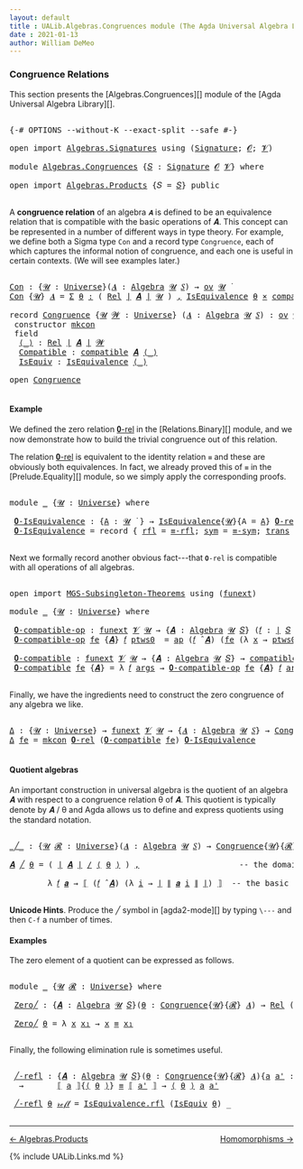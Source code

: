```yaml
---
layout: default
title : UALib.Algebras.Congruences module (The Agda Universal Algebra Library)
date : 2021-01-13
author: William DeMeo
---
```


### <a id="congruence-relations">Congruence Relations</a>

This section presents the [Algebras.Congruences][] module of the [Agda Universal Algebra Library][].

<pre class="Agda">

<a id="320" class="Symbol">{-#</a> <a id="324" class="Keyword">OPTIONS</a> <a id="332" class="Pragma">--without-K</a> <a id="344" class="Pragma">--exact-split</a> <a id="358" class="Pragma">--safe</a> <a id="365" class="Symbol">#-}</a>

<a id="370" class="Keyword">open</a> <a id="375" class="Keyword">import</a> <a id="382" href="Algebras.Signatures.html" class="Module">Algebras.Signatures</a> <a id="402" class="Keyword">using</a> <a id="408" class="Symbol">(</a><a id="409" href="Algebras.Signatures.html#1299" class="Function">Signature</a><a id="418" class="Symbol">;</a> <a id="420" href="Prelude.Preliminaries.html#5600" class="Generalizable">𝓞</a><a id="421" class="Symbol">;</a> <a id="423" href="Universes.html#262" class="Generalizable">𝓥</a><a id="424" class="Symbol">)</a>

<a id="427" class="Keyword">module</a> <a id="434" href="Algebras.Congruences.html" class="Module">Algebras.Congruences</a> <a id="455" class="Symbol">{</a><a id="456" href="Algebras.Congruences.html#456" class="Bound">𝑆</a> <a id="458" class="Symbol">:</a> <a id="460" href="Algebras.Signatures.html#1299" class="Function">Signature</a> <a id="470" href="Prelude.Preliminaries.html#5600" class="Generalizable">𝓞</a> <a id="472" href="Universes.html#262" class="Generalizable">𝓥</a><a id="473" class="Symbol">}</a> <a id="475" class="Keyword">where</a>

<a id="482" class="Keyword">open</a> <a id="487" class="Keyword">import</a> <a id="494" href="Algebras.Products.html" class="Module">Algebras.Products</a> <a id="512" class="Symbol">{</a><a id="513" class="Argument">𝑆</a> <a id="515" class="Symbol">=</a> <a id="517" href="Algebras.Congruences.html#456" class="Bound">𝑆</a><a id="518" class="Symbol">}</a> <a id="520" class="Keyword">public</a>

</pre>

A **congruence relation** of an algebra `𝑨` is defined to be an equivalence relation that is compatible with the basic operations of 𝑨.  This concept can be represented in a number of different ways in type theory.  For example, we define both a Sigma type `Con` and a record type `Congruence`, each of which captures the informal notion of congruence, and each one is useful in certain contexts. (We will see examples later.)

<pre class="Agda">

<a id="Con"></a><a id="982" href="Algebras.Congruences.html#982" class="Function">Con</a> <a id="986" class="Symbol">:</a> <a id="988" class="Symbol">{</a><a id="989" href="Algebras.Congruences.html#989" class="Bound">𝓤</a> <a id="991" class="Symbol">:</a> <a id="993" href="Agda.Primitive.html#423" class="Function">Universe</a><a id="1001" class="Symbol">}(</a><a id="1003" href="Algebras.Congruences.html#1003" class="Bound">𝑨</a> <a id="1005" class="Symbol">:</a> <a id="1007" href="Algebras.Algebras.html#694" class="Function">Algebra</a> <a id="1015" href="Algebras.Congruences.html#989" class="Bound">𝓤</a> <a id="1017" href="Algebras.Congruences.html#456" class="Bound">𝑆</a><a id="1018" class="Symbol">)</a> <a id="1020" class="Symbol">→</a> <a id="1022" href="Algebras.Products.html#1918" class="Function">ov</a> <a id="1025" href="Algebras.Congruences.html#989" class="Bound">𝓤</a> <a id="1027" href="Universes.html#403" class="Function Operator">̇</a>
<a id="1029" href="Algebras.Congruences.html#982" class="Function">Con</a> <a id="1033" class="Symbol">{</a><a id="1034" href="Algebras.Congruences.html#1034" class="Bound">𝓤</a><a id="1035" class="Symbol">}</a> <a id="1037" href="Algebras.Congruences.html#1037" class="Bound">𝑨</a> <a id="1039" class="Symbol">=</a> <a id="1041" href="MGS-MLTT.html#3074" class="Function">Σ</a> <a id="1043" href="Algebras.Congruences.html#1043" class="Bound">θ</a> <a id="1045" href="MGS-MLTT.html#3074" class="Function">꞉</a> <a id="1047" class="Symbol">(</a> <a id="1049" href="Relations.Binary.html#1774" class="Function">Rel</a> <a id="1053" href="Prelude.Preliminaries.html#13569" class="Function Operator">∣</a> <a id="1055" href="Algebras.Congruences.html#1037" class="Bound">𝑨</a> <a id="1057" href="Prelude.Preliminaries.html#13569" class="Function Operator">∣</a> <a id="1059" href="Algebras.Congruences.html#1034" class="Bound">𝓤</a> <a id="1061" class="Symbol">)</a> <a id="1063" href="MGS-MLTT.html#3074" class="Function">,</a> <a id="1065" href="Relations.Quotients.html#1913" class="Record">IsEquivalence</a> <a id="1079" href="Algebras.Congruences.html#1043" class="Bound">θ</a> <a id="1081" href="MGS-MLTT.html#3515" class="Function Operator">×</a> <a id="1083" href="Algebras.Algebras.html#5566" class="Function">compatible</a> <a id="1094" href="Algebras.Congruences.html#1037" class="Bound">𝑨</a> <a id="1096" href="Algebras.Congruences.html#1043" class="Bound">θ</a>

<a id="1099" class="Keyword">record</a> <a id="Congruence"></a><a id="1106" href="Algebras.Congruences.html#1106" class="Record">Congruence</a> <a id="1117" class="Symbol">{</a><a id="1118" href="Algebras.Congruences.html#1118" class="Bound">𝓤</a> <a id="1120" href="Algebras.Congruences.html#1120" class="Bound">𝓦</a> <a id="1122" class="Symbol">:</a> <a id="1124" href="Agda.Primitive.html#423" class="Function">Universe</a><a id="1132" class="Symbol">}</a> <a id="1134" class="Symbol">(</a><a id="1135" href="Algebras.Congruences.html#1135" class="Bound">𝑨</a> <a id="1137" class="Symbol">:</a> <a id="1139" href="Algebras.Algebras.html#694" class="Function">Algebra</a> <a id="1147" href="Algebras.Congruences.html#1118" class="Bound">𝓤</a> <a id="1149" href="Algebras.Congruences.html#456" class="Bound">𝑆</a><a id="1150" class="Symbol">)</a> <a id="1152" class="Symbol">:</a> <a id="1154" href="Algebras.Products.html#1918" class="Function">ov</a> <a id="1157" href="Algebras.Congruences.html#1120" class="Bound">𝓦</a> <a id="1159" href="Agda.Primitive.html#636" class="Function Operator">⊔</a> <a id="1161" href="Algebras.Congruences.html#1118" class="Bound">𝓤</a> <a id="1163" href="Universes.html#403" class="Function Operator">̇</a>  <a id="1166" class="Keyword">where</a>
 <a id="1173" class="Keyword">constructor</a> <a id="mkcon"></a><a id="1185" href="Algebras.Congruences.html#1185" class="InductiveConstructor">mkcon</a>
 <a id="1192" class="Keyword">field</a>
  <a id="Congruence.⟨_⟩"></a><a id="1200" href="Algebras.Congruences.html#1200" class="Field Operator">⟨_⟩</a> <a id="1204" class="Symbol">:</a> <a id="1206" href="Relations.Binary.html#1774" class="Function">Rel</a> <a id="1210" href="Prelude.Preliminaries.html#13569" class="Function Operator">∣</a> <a id="1212" href="Algebras.Congruences.html#1135" class="Bound">𝑨</a> <a id="1214" href="Prelude.Preliminaries.html#13569" class="Function Operator">∣</a> <a id="1216" href="Algebras.Congruences.html#1120" class="Bound">𝓦</a>
  <a id="Congruence.Compatible"></a><a id="1220" href="Algebras.Congruences.html#1220" class="Field">Compatible</a> <a id="1231" class="Symbol">:</a> <a id="1233" href="Algebras.Algebras.html#5566" class="Function">compatible</a> <a id="1244" href="Algebras.Congruences.html#1135" class="Bound">𝑨</a> <a id="1246" href="Algebras.Congruences.html#1200" class="Field Operator">⟨_⟩</a>
  <a id="Congruence.IsEquiv"></a><a id="1252" href="Algebras.Congruences.html#1252" class="Field">IsEquiv</a> <a id="1260" class="Symbol">:</a> <a id="1262" href="Relations.Quotients.html#1913" class="Record">IsEquivalence</a> <a id="1276" href="Algebras.Congruences.html#1200" class="Field Operator">⟨_⟩</a>

<a id="1281" class="Keyword">open</a> <a id="1286" href="Algebras.Congruences.html#1106" class="Module">Congruence</a>

</pre>



#### <a id="example">Example</a>

We defined the zero relation <a href="https://ualib.gitlab.io/Relations.Binary.html#1993">𝟎-rel</a> in the [Relations.Binary][] module, and we now demonstrate how to build the trivial congruence out of this relation.

The relation <a href="https://ualib.gitlab.io/Relations.Binary.html#1993">𝟎-rel</a> is equivalent to the identity relation `≡` and these are obviously both equivalences. In fact, we already proved this of `≡` in the [Prelude.Equality][] module, so we simply apply the corresponding proofs.

<pre class="Agda">

<a id="1869" class="Keyword">module</a> <a id="1876" href="Algebras.Congruences.html#1876" class="Module">_</a> <a id="1878" class="Symbol">{</a><a id="1879" href="Algebras.Congruences.html#1879" class="Bound">𝓤</a> <a id="1881" class="Symbol">:</a> <a id="1883" href="Agda.Primitive.html#423" class="Function">Universe</a><a id="1891" class="Symbol">}</a> <a id="1893" class="Keyword">where</a>

 <a id="1901" href="Algebras.Congruences.html#1901" class="Function">𝟎-IsEquivalence</a> <a id="1917" class="Symbol">:</a> <a id="1919" class="Symbol">{</a><a id="1920" href="Algebras.Congruences.html#1920" class="Bound">A</a> <a id="1922" class="Symbol">:</a> <a id="1924" href="Algebras.Congruences.html#1879" class="Bound">𝓤</a> <a id="1926" href="Universes.html#403" class="Function Operator">̇</a> <a id="1928" class="Symbol">}</a> <a id="1930" class="Symbol">→</a> <a id="1932" href="Relations.Quotients.html#1913" class="Record">IsEquivalence</a><a id="1945" class="Symbol">{</a><a id="1946" href="Algebras.Congruences.html#1879" class="Bound">𝓤</a><a id="1947" class="Symbol">}{</a><a id="1949" class="Argument">A</a> <a id="1951" class="Symbol">=</a> <a id="1953" href="Algebras.Congruences.html#1920" class="Bound">A</a><a id="1954" class="Symbol">}</a> <a id="1956" href="Relations.Binary.html#2303" class="Function">𝟎-rel</a>
 <a id="1963" href="Algebras.Congruences.html#1901" class="Function">𝟎-IsEquivalence</a> <a id="1979" class="Symbol">=</a> <a id="1981" class="Keyword">record</a> <a id="1988" class="Symbol">{</a> <a id="1990" href="Relations.Quotients.html#1981" class="Field">rfl</a> <a id="1994" class="Symbol">=</a> <a id="1996" href="Prelude.Equality.html#1704" class="Function">≡-rfl</a><a id="2001" class="Symbol">;</a> <a id="2003" href="Relations.Quotients.html#2006" class="Field">sym</a> <a id="2007" class="Symbol">=</a> <a id="2009" href="Prelude.Equality.html#1746" class="Function">≡-sym</a><a id="2014" class="Symbol">;</a> <a id="2016" href="Relations.Quotients.html#2031" class="Field">trans</a> <a id="2022" class="Symbol">=</a> <a id="2024" href="Prelude.Equality.html#1805" class="Function">≡-trans</a> <a id="2032" class="Symbol">}</a>

</pre>

Next we formally record another obvious fact---that `𝟎-rel` is compatible with all operations of all algebras.

<pre class="Agda">

<a id="2173" class="Keyword">open</a> <a id="2178" class="Keyword">import</a> <a id="2185" href="MGS-Subsingleton-Theorems.html" class="Module">MGS-Subsingleton-Theorems</a> <a id="2211" class="Keyword">using</a> <a id="2217" class="Symbol">(</a><a id="2218" href="MGS-FunExt-from-Univalence.html#393" class="Function">funext</a><a id="2224" class="Symbol">)</a>

<a id="2227" class="Keyword">module</a> <a id="2234" href="Algebras.Congruences.html#2234" class="Module">_</a> <a id="2236" class="Symbol">{</a><a id="2237" href="Algebras.Congruences.html#2237" class="Bound">𝓤</a> <a id="2239" class="Symbol">:</a> <a id="2241" href="Agda.Primitive.html#423" class="Function">Universe</a><a id="2249" class="Symbol">}</a> <a id="2251" class="Keyword">where</a>

 <a id="2259" href="Algebras.Congruences.html#2259" class="Function">𝟎-compatible-op</a> <a id="2275" class="Symbol">:</a> <a id="2277" href="MGS-FunExt-from-Univalence.html#393" class="Function">funext</a> <a id="2284" href="Algebras.Congruences.html#472" class="Bound">𝓥</a> <a id="2286" href="Algebras.Congruences.html#2237" class="Bound">𝓤</a> <a id="2288" class="Symbol">→</a> <a id="2290" class="Symbol">{</a><a id="2291" href="Algebras.Congruences.html#2291" class="Bound">𝑨</a> <a id="2293" class="Symbol">:</a> <a id="2295" href="Algebras.Algebras.html#694" class="Function">Algebra</a> <a id="2303" href="Algebras.Congruences.html#2237" class="Bound">𝓤</a> <a id="2305" href="Algebras.Congruences.html#456" class="Bound">𝑆</a><a id="2306" class="Symbol">}</a> <a id="2308" class="Symbol">(</a><a id="2309" href="Algebras.Congruences.html#2309" class="Bound">𝑓</a> <a id="2311" class="Symbol">:</a> <a id="2313" href="Prelude.Preliminaries.html#13569" class="Function Operator">∣</a> <a id="2315" href="Algebras.Congruences.html#456" class="Bound">𝑆</a> <a id="2317" href="Prelude.Preliminaries.html#13569" class="Function Operator">∣</a><a id="2318" class="Symbol">)</a> <a id="2320" class="Symbol">→</a> <a id="2322" href="Relations.Binary.html#4115" class="Function">compatible-fun</a> <a id="2337" class="Symbol">(</a><a id="2338" href="Algebras.Congruences.html#2309" class="Bound">𝑓</a> <a id="2340" href="Algebras.Algebras.html#2844" class="Function Operator">̂</a> <a id="2342" href="Algebras.Congruences.html#2291" class="Bound">𝑨</a><a id="2343" class="Symbol">)</a> <a id="2345" href="Relations.Binary.html#2303" class="Function">𝟎-rel</a>
 <a id="2352" href="Algebras.Congruences.html#2259" class="Function">𝟎-compatible-op</a> <a id="2368" href="Algebras.Congruences.html#2368" class="Bound">fe</a> <a id="2371" class="Symbol">{</a><a id="2372" href="Algebras.Congruences.html#2372" class="Bound">𝑨</a><a id="2373" class="Symbol">}</a> <a id="2375" href="Algebras.Congruences.html#2375" class="Bound">𝑓</a> <a id="2377" href="Algebras.Congruences.html#2377" class="Bound">ptws0</a>  <a id="2384" class="Symbol">=</a> <a id="2386" href="MGS-MLTT.html#6613" class="Function">ap</a> <a id="2389" class="Symbol">(</a><a id="2390" href="Algebras.Congruences.html#2375" class="Bound">𝑓</a> <a id="2392" href="Algebras.Algebras.html#2844" class="Function Operator">̂</a> <a id="2394" href="Algebras.Congruences.html#2372" class="Bound">𝑨</a><a id="2395" class="Symbol">)</a> <a id="2397" class="Symbol">(</a><a id="2398" href="Algebras.Congruences.html#2368" class="Bound">fe</a> <a id="2401" class="Symbol">(λ</a> <a id="2404" href="Algebras.Congruences.html#2404" class="Bound">x</a> <a id="2406" class="Symbol">→</a> <a id="2408" href="Algebras.Congruences.html#2377" class="Bound">ptws0</a> <a id="2414" href="Algebras.Congruences.html#2404" class="Bound">x</a><a id="2415" class="Symbol">))</a>

 <a id="2420" href="Algebras.Congruences.html#2420" class="Function">𝟎-compatible</a> <a id="2433" class="Symbol">:</a> <a id="2435" href="MGS-FunExt-from-Univalence.html#393" class="Function">funext</a> <a id="2442" href="Algebras.Congruences.html#472" class="Bound">𝓥</a> <a id="2444" href="Algebras.Congruences.html#2237" class="Bound">𝓤</a> <a id="2446" class="Symbol">→</a> <a id="2448" class="Symbol">{</a><a id="2449" href="Algebras.Congruences.html#2449" class="Bound">𝑨</a> <a id="2451" class="Symbol">:</a> <a id="2453" href="Algebras.Algebras.html#694" class="Function">Algebra</a> <a id="2461" href="Algebras.Congruences.html#2237" class="Bound">𝓤</a> <a id="2463" href="Algebras.Congruences.html#456" class="Bound">𝑆</a><a id="2464" class="Symbol">}</a> <a id="2466" class="Symbol">→</a> <a id="2468" href="Algebras.Algebras.html#5566" class="Function">compatible</a> <a id="2479" href="Algebras.Congruences.html#2449" class="Bound">𝑨</a> <a id="2481" href="Relations.Binary.html#2303" class="Function">𝟎-rel</a>
 <a id="2488" href="Algebras.Congruences.html#2420" class="Function">𝟎-compatible</a> <a id="2501" href="Algebras.Congruences.html#2501" class="Bound">fe</a> <a id="2504" class="Symbol">{</a><a id="2505" href="Algebras.Congruences.html#2505" class="Bound">𝑨</a><a id="2506" class="Symbol">}</a> <a id="2508" class="Symbol">=</a> <a id="2510" class="Symbol">λ</a> <a id="2512" href="Algebras.Congruences.html#2512" class="Bound">𝑓</a> <a id="2514" href="Algebras.Congruences.html#2514" class="Bound">args</a> <a id="2519" class="Symbol">→</a> <a id="2521" href="Algebras.Congruences.html#2259" class="Function">𝟎-compatible-op</a> <a id="2537" href="Algebras.Congruences.html#2501" class="Bound">fe</a> <a id="2540" class="Symbol">{</a><a id="2541" href="Algebras.Congruences.html#2505" class="Bound">𝑨</a><a id="2542" class="Symbol">}</a> <a id="2544" href="Algebras.Congruences.html#2512" class="Bound">𝑓</a> <a id="2546" href="Algebras.Congruences.html#2514" class="Bound">args</a>

</pre>

Finally, we have the ingredients need to construct the zero congruence of any algebra we like.

<pre class="Agda">

<a id="Δ"></a><a id="2674" href="Algebras.Congruences.html#2674" class="Function">Δ</a> <a id="2676" class="Symbol">:</a> <a id="2678" class="Symbol">{</a><a id="2679" href="Algebras.Congruences.html#2679" class="Bound">𝓤</a> <a id="2681" class="Symbol">:</a> <a id="2683" href="Agda.Primitive.html#423" class="Function">Universe</a><a id="2691" class="Symbol">}</a> <a id="2693" class="Symbol">→</a> <a id="2695" href="MGS-FunExt-from-Univalence.html#393" class="Function">funext</a> <a id="2702" href="Algebras.Congruences.html#472" class="Bound">𝓥</a> <a id="2704" href="Algebras.Congruences.html#2679" class="Bound">𝓤</a> <a id="2706" class="Symbol">→</a> <a id="2708" class="Symbol">{</a><a id="2709" href="Algebras.Congruences.html#2709" class="Bound">𝑨</a> <a id="2711" class="Symbol">:</a> <a id="2713" href="Algebras.Algebras.html#694" class="Function">Algebra</a> <a id="2721" href="Algebras.Congruences.html#2679" class="Bound">𝓤</a> <a id="2723" href="Algebras.Congruences.html#456" class="Bound">𝑆</a><a id="2724" class="Symbol">}</a> <a id="2726" class="Symbol">→</a> <a id="2728" href="Algebras.Congruences.html#1106" class="Record">Congruence</a> <a id="2739" href="Algebras.Congruences.html#2709" class="Bound">𝑨</a>
<a id="2741" href="Algebras.Congruences.html#2674" class="Function">Δ</a> <a id="2743" href="Algebras.Congruences.html#2743" class="Bound">fe</a> <a id="2746" class="Symbol">=</a> <a id="2748" href="Algebras.Congruences.html#1185" class="InductiveConstructor">mkcon</a> <a id="2754" href="Relations.Binary.html#2303" class="Function">𝟎-rel</a> <a id="2760" class="Symbol">(</a><a id="2761" href="Algebras.Congruences.html#2420" class="Function">𝟎-compatible</a> <a id="2774" href="Algebras.Congruences.html#2743" class="Bound">fe</a><a id="2776" class="Symbol">)</a> <a id="2778" href="Algebras.Congruences.html#1901" class="Function">𝟎-IsEquivalence</a>

</pre>




#### <a id="quotient-algebras">Quotient algebras</a>

An important construction in universal algebra is the quotient of an algebra 𝑨 with respect to a congruence relation θ of 𝑨.  This quotient is typically denote by 𝑨 / θ and Agda allows us to define and express quotients using the standard notation.

<pre class="Agda">

<a id="_╱_"></a><a id="3128" href="Algebras.Congruences.html#3128" class="Function Operator">_╱_</a> <a id="3132" class="Symbol">:</a> <a id="3134" class="Symbol">{</a><a id="3135" href="Algebras.Congruences.html#3135" class="Bound">𝓤</a> <a id="3137" href="Algebras.Congruences.html#3137" class="Bound">𝓡</a> <a id="3139" class="Symbol">:</a> <a id="3141" href="Agda.Primitive.html#423" class="Function">Universe</a><a id="3149" class="Symbol">}(</a><a id="3151" href="Algebras.Congruences.html#3151" class="Bound">𝑨</a> <a id="3153" class="Symbol">:</a> <a id="3155" href="Algebras.Algebras.html#694" class="Function">Algebra</a> <a id="3163" href="Algebras.Congruences.html#3135" class="Bound">𝓤</a> <a id="3165" href="Algebras.Congruences.html#456" class="Bound">𝑆</a><a id="3166" class="Symbol">)</a> <a id="3168" class="Symbol">→</a> <a id="3170" href="Algebras.Congruences.html#1106" class="Record">Congruence</a><a id="3180" class="Symbol">{</a><a id="3181" href="Algebras.Congruences.html#3135" class="Bound">𝓤</a><a id="3182" class="Symbol">}{</a><a id="3184" href="Algebras.Congruences.html#3137" class="Bound">𝓡</a><a id="3185" class="Symbol">}</a> <a id="3187" href="Algebras.Congruences.html#3151" class="Bound">𝑨</a> <a id="3189" class="Symbol">→</a> <a id="3191" href="Algebras.Algebras.html#694" class="Function">Algebra</a> <a id="3199" class="Symbol">(</a><a id="3200" href="Algebras.Congruences.html#3135" class="Bound">𝓤</a> <a id="3202" href="Agda.Primitive.html#636" class="Function Operator">⊔</a> <a id="3204" href="Algebras.Congruences.html#3137" class="Bound">𝓡</a> <a id="3206" href="Agda.Primitive.html#606" class="Function Operator">⁺</a><a id="3207" class="Symbol">)</a> <a id="3209" href="Algebras.Congruences.html#456" class="Bound">𝑆</a>

<a id="3212" href="Algebras.Congruences.html#3212" class="Bound">𝑨</a> <a id="3214" href="Algebras.Congruences.html#3128" class="Function Operator">╱</a> <a id="3216" href="Algebras.Congruences.html#3216" class="Bound">θ</a> <a id="3218" class="Symbol">=</a> <a id="3220" class="Symbol">(</a> <a id="3222" href="Prelude.Preliminaries.html#13569" class="Function Operator">∣</a> <a id="3224" href="Algebras.Congruences.html#3212" class="Bound">𝑨</a> <a id="3226" href="Prelude.Preliminaries.html#13569" class="Function Operator">∣</a> <a id="3228" href="Relations.Quotients.html#3650" class="Function Operator">/</a> <a id="3230" href="Algebras.Congruences.html#1200" class="Field Operator">⟨</a> <a id="3232" href="Algebras.Congruences.html#3216" class="Bound">θ</a> <a id="3234" href="Algebras.Congruences.html#1200" class="Field Operator">⟩</a> <a id="3236" class="Symbol">)</a> <a id="3238" href="Prelude.Preliminaries.html#14564" class="InductiveConstructor Operator">,</a>                     <a id="3260" class="Comment">-- the domain of the quotient algebra</a>

        <a id="3307" class="Symbol">λ</a> <a id="3309" href="Algebras.Congruences.html#3309" class="Bound">𝑓</a> <a id="3311" href="Algebras.Congruences.html#3311" class="Bound">𝒂</a> <a id="3313" class="Symbol">→</a> <a id="3315" href="Relations.Quotients.html#3862" class="Function Operator">⟦</a> <a id="3317" class="Symbol">(</a><a id="3318" href="Algebras.Congruences.html#3309" class="Bound">𝑓</a> <a id="3320" href="Algebras.Algebras.html#2844" class="Function Operator">̂</a> <a id="3322" href="Algebras.Congruences.html#3212" class="Bound">𝑨</a><a id="3323" class="Symbol">)</a> <a id="3325" class="Symbol">(λ</a> <a id="3328" href="Algebras.Congruences.html#3328" class="Bound">i</a> <a id="3330" class="Symbol">→</a> <a id="3332" href="Prelude.Preliminaries.html#13569" class="Function Operator">∣</a> <a id="3334" href="Prelude.Preliminaries.html#13647" class="Function Operator">∥</a> <a id="3336" href="Algebras.Congruences.html#3311" class="Bound">𝒂</a> <a id="3338" href="Algebras.Congruences.html#3328" class="Bound">i</a> <a id="3340" href="Prelude.Preliminaries.html#13647" class="Function Operator">∥</a> <a id="3342" href="Prelude.Preliminaries.html#13569" class="Function Operator">∣</a><a id="3343" class="Symbol">)</a> <a id="3345" href="Relations.Quotients.html#3862" class="Function Operator">⟧</a>  <a id="3348" class="Comment">-- the basic operations of the quotient algebra</a>

</pre>

**Unicode Hints**. Produce the ╱ symbol in [agda2-mode][] by typing `\---` and then `C-f` a number of times.

#### <a id="examples">Examples</a>

The zero element of a quotient can be expressed as follows.

<pre class="Agda">

<a id="3630" class="Keyword">module</a> <a id="3637" href="Algebras.Congruences.html#3637" class="Module">_</a> <a id="3639" class="Symbol">{</a><a id="3640" href="Algebras.Congruences.html#3640" class="Bound">𝓤</a> <a id="3642" href="Algebras.Congruences.html#3642" class="Bound">𝓡</a> <a id="3644" class="Symbol">:</a> <a id="3646" href="Agda.Primitive.html#423" class="Function">Universe</a><a id="3654" class="Symbol">}</a> <a id="3656" class="Keyword">where</a>

 <a id="3664" href="Algebras.Congruences.html#3664" class="Function">Zero╱</a> <a id="3670" class="Symbol">:</a> <a id="3672" class="Symbol">{</a><a id="3673" href="Algebras.Congruences.html#3673" class="Bound">𝑨</a> <a id="3675" class="Symbol">:</a> <a id="3677" href="Algebras.Algebras.html#694" class="Function">Algebra</a> <a id="3685" href="Algebras.Congruences.html#3640" class="Bound">𝓤</a> <a id="3687" href="Algebras.Congruences.html#456" class="Bound">𝑆</a><a id="3688" class="Symbol">}(</a><a id="3690" href="Algebras.Congruences.html#3690" class="Bound">θ</a> <a id="3692" class="Symbol">:</a> <a id="3694" href="Algebras.Congruences.html#1106" class="Record">Congruence</a><a id="3704" class="Symbol">{</a><a id="3705" href="Algebras.Congruences.html#3640" class="Bound">𝓤</a><a id="3706" class="Symbol">}{</a><a id="3708" href="Algebras.Congruences.html#3642" class="Bound">𝓡</a><a id="3709" class="Symbol">}</a> <a id="3711" href="Algebras.Congruences.html#3673" class="Bound">𝑨</a><a id="3712" class="Symbol">)</a> <a id="3714" class="Symbol">→</a> <a id="3716" href="Relations.Binary.html#1774" class="Function">Rel</a> <a id="3720" class="Symbol">(</a><a id="3721" href="Prelude.Preliminaries.html#13569" class="Function Operator">∣</a> <a id="3723" href="Algebras.Congruences.html#3673" class="Bound">𝑨</a> <a id="3725" href="Prelude.Preliminaries.html#13569" class="Function Operator">∣</a> <a id="3727" href="Relations.Quotients.html#3650" class="Function Operator">/</a> <a id="3729" href="Algebras.Congruences.html#1200" class="Field Operator">⟨</a> <a id="3731" href="Algebras.Congruences.html#3690" class="Bound">θ</a> <a id="3733" href="Algebras.Congruences.html#1200" class="Field Operator">⟩</a><a id="3734" class="Symbol">)(</a><a id="3736" href="Algebras.Congruences.html#3640" class="Bound">𝓤</a> <a id="3738" href="Agda.Primitive.html#636" class="Function Operator">⊔</a> <a id="3740" href="Algebras.Congruences.html#3642" class="Bound">𝓡</a> <a id="3742" href="Agda.Primitive.html#606" class="Function Operator">⁺</a><a id="3743" class="Symbol">)</a>

 <a id="3747" href="Algebras.Congruences.html#3664" class="Function">Zero╱</a> <a id="3753" href="Algebras.Congruences.html#3753" class="Bound">θ</a> <a id="3755" class="Symbol">=</a> <a id="3757" class="Symbol">λ</a> <a id="3759" href="Algebras.Congruences.html#3759" class="Bound">x</a> <a id="3761" href="Algebras.Congruences.html#3761" class="Bound">x₁</a> <a id="3764" class="Symbol">→</a> <a id="3766" href="Algebras.Congruences.html#3759" class="Bound">x</a> <a id="3768" href="Prelude.Inverses.html#620" class="Datatype Operator">≡</a> <a id="3770" href="Algebras.Congruences.html#3761" class="Bound">x₁</a>

</pre>

Finally, the following elimination rule is sometimes useful.

<pre class="Agda">

 <a id="3863" href="Algebras.Congruences.html#3863" class="Function">╱-refl</a> <a id="3870" class="Symbol">:</a> <a id="3872" class="Symbol">{</a><a id="3873" href="Algebras.Congruences.html#3873" class="Bound">𝑨</a> <a id="3875" class="Symbol">:</a> <a id="3877" href="Algebras.Algebras.html#694" class="Function">Algebra</a> <a id="3885" href="Algebras.Congruences.html#3640" class="Bound">𝓤</a> <a id="3887" href="Algebras.Congruences.html#456" class="Bound">𝑆</a><a id="3888" class="Symbol">}(</a><a id="3890" href="Algebras.Congruences.html#3890" class="Bound">θ</a> <a id="3892" class="Symbol">:</a> <a id="3894" href="Algebras.Congruences.html#1106" class="Record">Congruence</a><a id="3904" class="Symbol">{</a><a id="3905" href="Algebras.Congruences.html#3640" class="Bound">𝓤</a><a id="3906" class="Symbol">}{</a><a id="3908" href="Algebras.Congruences.html#3642" class="Bound">𝓡</a><a id="3909" class="Symbol">}</a> <a id="3911" href="Algebras.Congruences.html#3873" class="Bound">𝑨</a><a id="3912" class="Symbol">){</a><a id="3914" href="Algebras.Congruences.html#3914" class="Bound">a</a> <a id="3916" href="Algebras.Congruences.html#3916" class="Bound">a&#39;</a> <a id="3919" class="Symbol">:</a> <a id="3921" href="Prelude.Preliminaries.html#13569" class="Function Operator">∣</a> <a id="3923" href="Algebras.Congruences.html#3873" class="Bound">𝑨</a> <a id="3925" href="Prelude.Preliminaries.html#13569" class="Function Operator">∣</a><a id="3926" class="Symbol">}</a>
  <a id="3930" class="Symbol">→</a>       <a id="3938" href="Relations.Quotients.html#3862" class="Function Operator">⟦</a> <a id="3940" href="Algebras.Congruences.html#3914" class="Bound">a</a> <a id="3942" href="Relations.Quotients.html#3862" class="Function Operator">⟧</a><a id="3943" class="Symbol">{</a><a id="3944" href="Algebras.Congruences.html#1200" class="Field Operator">⟨</a> <a id="3946" href="Algebras.Congruences.html#3890" class="Bound">θ</a> <a id="3948" href="Algebras.Congruences.html#1200" class="Field Operator">⟩</a><a id="3949" class="Symbol">}</a> <a id="3951" href="Prelude.Inverses.html#620" class="Datatype Operator">≡</a> <a id="3953" href="Relations.Quotients.html#3862" class="Function Operator">⟦</a> <a id="3955" href="Algebras.Congruences.html#3916" class="Bound">a&#39;</a> <a id="3958" href="Relations.Quotients.html#3862" class="Function Operator">⟧</a> <a id="3960" class="Symbol">→</a> <a id="3962" href="Algebras.Congruences.html#1200" class="Field Operator">⟨</a> <a id="3964" href="Algebras.Congruences.html#3890" class="Bound">θ</a> <a id="3966" href="Algebras.Congruences.html#1200" class="Field Operator">⟩</a> <a id="3968" href="Algebras.Congruences.html#3914" class="Bound">a</a> <a id="3970" href="Algebras.Congruences.html#3916" class="Bound">a&#39;</a>

 <a id="3975" href="Algebras.Congruences.html#3863" class="Function">╱-refl</a> <a id="3982" href="Algebras.Congruences.html#3982" class="Bound">θ</a> <a id="3984" href="Prelude.Inverses.html#634" class="InductiveConstructor">𝓇ℯ𝒻𝓁</a> <a id="3989" class="Symbol">=</a> <a id="3991" href="Relations.Quotients.html#1981" class="Field">IsEquivalence.rfl</a> <a id="4009" class="Symbol">(</a><a id="4010" href="Algebras.Congruences.html#1252" class="Field">IsEquiv</a> <a id="4018" href="Algebras.Congruences.html#3982" class="Bound">θ</a><a id="4019" class="Symbol">)</a> <a id="4021" class="Symbol">_</a>

</pre>

--------------------------------------

[← Algebras.Products](Algebras.Products.html)
<span style="float:right;">[Homomorphisms →](Homomorphisms.html)</span>

{% include UALib.Links.md %}
